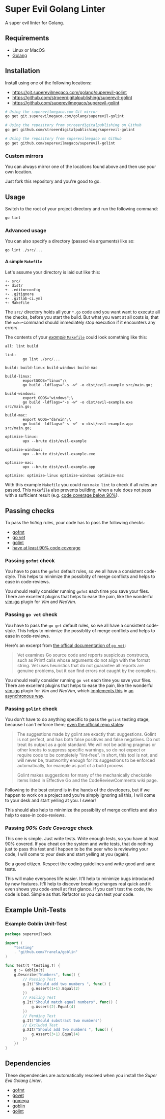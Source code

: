 # Super Evil Golang Linter
A super evil linter for Golang.

## Requirements

- Linux or MacOS
- [Golang][golang]

## Installation

Install using one of the following locations:

- https://git.superevilmegaco.com/golang/superevil-golint
- https://github.com/stroeerdigitalpublishing/superevil-golint
- https://github.com/superevilmegaco/superevil-golint

```bash
# Using the superevilmegaco.com Git mirror
go get git.superevilmegaco.com/golang/superevil-golint

# Using the repository from stroeerdigitalpublishing on Github
go get github.com/stroeerdigitalpublishing/superevil-golint

# Using the repository from superevilmegaco on Github
go get github.com/superevilmegaco/superevil-golint
```

### Custom mirrors

You can always mirror one of the locations found above and then use your own
location.

Just fork this repository and you're good to go.

## Usage

Switch to the root of your project directory and run the following command:

```bash
go lint
```

### Advanced usage

You can also specify a directory (passed via arguments) like so:

```bash
go lint ./src/...
```

#### A simple `Makefile`

Let's assume your directory is laid out like this:

```
+- src/
+- dist/
+- .editorconfig
+- .gitignore
+- .gitlab-ci.yml
+- Makefile
```

The `src/` directory holds all your `*.go` code and you want want to execute
all the checks, before you start the build. But what you want at all costs is,
that the `make`-command should immediately stop execution if it encounters any
errors.

The contents of your [*example* `Makefile`](examples/Makefile)
could look something like this:

```make
all: lint build

lint:
        go lint ./src/...

build: build-linux build-windows build-mac

build-linux:
        exportGOOS="linux";\
        go build -ldflags="-s -w" -o dist/evil-example src/main.go;

build-windows:
        export GOOS="windows";\
        go build -ldflags="-s -w" -o dist/evil-example.exe src/main.go;

build-mac:
        export GOOS="darwin";\
        go build -ldflags="-s -w" -o dist/evil-example.app src/main.go;

optimize-linux:
        upx --brute dist/evil-example

optimize-windows:
        upx --brute dist/evil-example.exe

optimize-mac:
        upx --brute dist/evil-example.app

optimize: optimize-linux optimize-windows optimize-mac

```

With this example `Makefile` you could run `make lint` to check if all rules
are passed. This `Makefile` also prevents building, when a rule does not pass
with a sufficient result (e.g.
[code coverage below 90%](#passing-90-code-coverage-check)).

## Passing checks

To pass the *linting* rules, your code has to pass the following checks:

- [gofmt](#passing-gofmt-check)
- [go vet](#passing-go-vet-check)
- [golint](#passing-golint-check)
- [have at least 90% code coverage](#passing-90-code-coverage-check)

### Passing `gofmt` check

You have to pass the `gofmt` default rules, so we all have a consistent
code-style. This helps to minimize the possiblity of merge conflicts and helps
to ease in code-reviews.

You should really consider running `gofmt` each time you save your files.
There are excellent plugins that helps to ease the pain,
like the wonderful [vim-go][vim-go-github] plugin for *Vim* and *NeoVim*.

### Passing `go vet` check

You have to pass the `go get` default rules, so we all have a consistent
code-style. This helps to minimize the possiblity of merge conflicts and helps
to ease in code-reviews.

Here's an excerpt from [the offical documentation of `go vet`][govet]:

> Vet examines Go source code and reports suspicious constructs,
> such as Printf calls whose arguments do not align with the format string.
> Vet uses heuristics that do not guarantee all reports are genuine problems,
> but it can find errors not caught by the compilers.

You should really consider running `go vet` each time you save your files.
There are excellent plugins that helps to ease the pain,
like the wonderful [vim-go][vim-go-github] plugin for *Vim* and *NeoVim*,
which [implements this][vim-go-github-go-vet] in
[an asynchronous way][async-linting-vim].

### Passing `golint` check

You don't have to do anything specific to pass the `golint` testing stage,
because I can't enforce them; [even the official repo states][golint-purpose]:

> The suggestions made by golint are exactly that: suggestions.
> Golint is not perfect, and has both false positives and false negatives.
> Do not treat its output as a gold standard.
> We will not be adding pragmas or other knobs to suppress specific warnings,
> so do not expect or require code to be completely "lint-free".
> In short, this tool is not, and will never be,
> trustworthy enough for its suggestions to be enforced automatically,
> for example as part of a build process.
>
> Golint makes suggestions for many of the mechanically checkable
> items listed in Effective Go and the CodeReviewComments wiki page.

Following to the best extend is in the hands of the developers,
but if we happen to work on a project and you're simply ignoring all this,
I will come to your desk and start yelling at you. I swear!

This should also help to minimize the possiblity of merge conflicts and also
help to ease-in code-reviews.

### Passing *90% Code Coverage* check

This one is simple. Just write tests. Write enough tests, so you have at least
90% covered. If you cheat on the system and write tests, that do nothing just
to pass this test and I happen to be the peer who is reviewing your code,
I will come to your desk and start yelling at you (again).

Be a good citizen. Respect the coding guidelines and write good and sane tests.

This will make everyones life easier. It'll help to minimize bugs introduced by
new features. It'll help to discover breaking changes real quick and it even
shows you code-smell at first glance. If you can't test the code, the code is
bad. Simple as that. Refactor so you can test your code.

## Example Unit-Tests

### Example Goblin Unit-Test

```go
package superevilpack

import (
    "testing"
    . "github.com/franela/goblin"
)

func Test(t *testing.T) {
    g := Goblin(t)
    g.Describe("Numbers", func() {
        // Passing Test
        g.It("Should add two numbers ", func() {
            g.Assert(1+1).Equal(2)
        })
        // Failing Test
        g.It("Should match equal numbers", func() {
            g.Assert(2).Equal(4)
        })
        // Pending Test
        g.It("Should substract two numbers")
        // Excluded Test
        g.XIt("Should add two numbers ", func() {
            g.Assert(3+1).Equal(4)
        })
    })
}
```

## Dependencies

These dependencies are automatically resolved when you install the
*Super Evil Golang Linter*.

- [gofmt][gofmt]
- [govet][govet]
- [gomega][gomega]
- [goblin][goblin]
- [golint][golint]



[gofmt]: https://golang.org/cmd/gofmt/
[govet]: https://golang.org/cmd/vet/
[gomega]: https://github.com/onsi/gomega
[goblin]: https://github.com/franela/goblin
[golint]: https://godoc.org/golang.org/x/lint/golint
[golint-purpose]: https://github.com/golang/lint/blob/ead987a65e5c7e053cf9633f9eac1f734f6b4fe3/README.md#purpose
[golang]: https://golang.org/
[vim-go-github]: https://github.com/fatih/vim-go
[vim-go-github-go-vet]: https://github.com/fatih/vim-go/blob/b237f52ef7229fd3181330c4197aa1b97270b669/doc/vim-go.txt#L53
[async-linting-vim]: https://github.com/w0rp/ale
